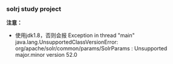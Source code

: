 ### solrj study project

**注意：**
- 使用jdk1.8，否则会报 Exception in thread "main" java.lang.UnsupportedClassVersionError: org/apache/solr/common/params/SolrParams : Unsupported major.minor version 52.0